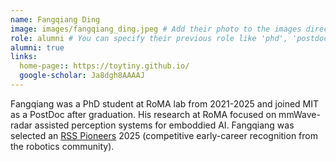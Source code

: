 ```yaml
---
name: Fangqiang Ding
image: images/fangqiang_ding.jpeg # Add their photo to the images directory
role: alumni # You can specify their previous role like 'phd', 'postdoc', etc.
alumni: true
links:
  home-page:: https://toytiny.github.io/
  google-scholar: Ja8dgh8AAAAJ
---
```


Fangqiang was a PhD student at RoMA lab from 2021-2025 and joined MIT as a PostDoc after graduation. His research at RoMA focused on mmWave-radar assisted perception systems for emboddied AI. Fangqiang was selected an [RSS Pioneers](https://sites.google.com/view/rsspioneers2025/) 2025 (competitive early-career recognition from the robotics community). 
